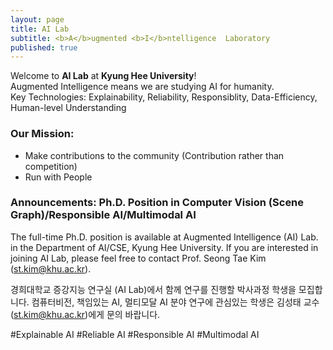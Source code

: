 ```yaml
---
layout: page
title: AI Lab
subtitle: <b>A</b>ugmented <b>I</b>ntelligence  Laboratory
published: true
---
```


Welcome to **AI Lab** at **Kyung Hee University**!             
Augmented Intelligence means we are studying AI for humanity.                    
Key Technologies: Explainability, Reliability, Responsiblity, Data-Efficiency, Human-level Understanding 

### Our Mission: 
- Make contributions to the community (Contribution rather than competition)
- Run with People


### Announcements: Ph.D. Position in Computer Vision (Scene Graph)/Responsible AI/Multimodal AI

The full-time Ph.D. position is available at Augmented Intelligence (AI) Lab. in the Department of AI/CSE, Kyung Hee University. If you are interested in joining AI Lab, please feel free to contact Prof. Seong Tae Kim (st.kim@khu.ac.kr).

경희대학교 증강지능 연구실 (AI Lab)에서 함께 연구를 진행할 박사과정 학생을 모집합니다. 컴퓨터비전, 책임있는 AI, 멀티모달 AI 분야 연구에 관심있는 학생은 김성태 교수 (st.kim@khu.ac.kr)에게 문의 바랍니다.

#Explainable AI #Reliable AI #Responsible AI #Multimodal AI
